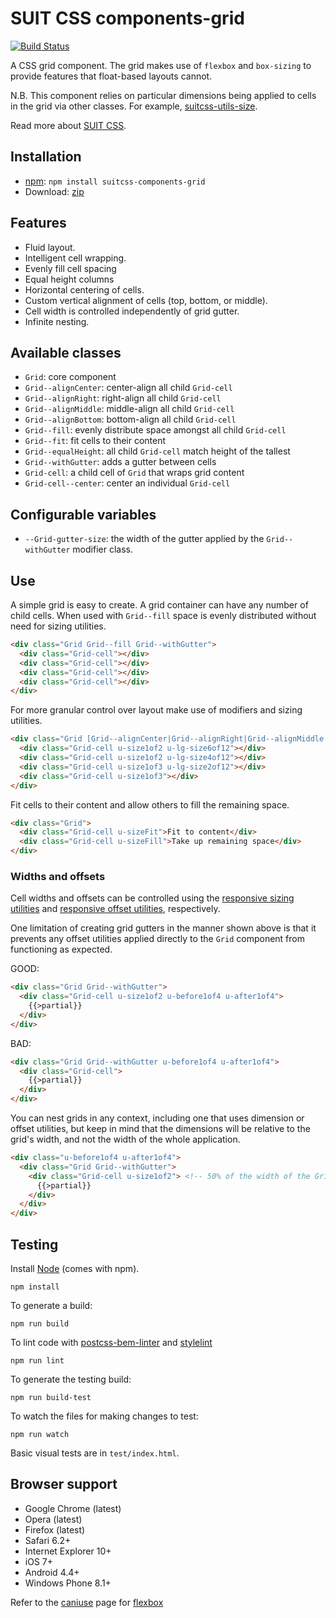 # SUIT CSS components-grid

[![Build Status](https://travis-ci.org/suitcss/components-grid.svg?branch=master)](https://travis-ci.org/suitcss/components-grid)

A CSS grid component. The grid makes use of `flexbox` and `box-sizing` to
provide features that float-based layouts cannot.

N.B. This component relies on particular dimensions being applied to cells in
the grid via other classes. For example,
[suitcss-utils-size](https://github.com/suitcss/utils-size/).

Read more about [SUIT CSS](https://github.com/suitcss/suit/).

## Installation

* [npm](https://www.npmjs.org/package/suitcss-components-grid): `npm install suitcss-components-grid`
* Download: [zip](https://github.com/suitcss/components-grid/releases/latest)

## Features

* Fluid layout.
* Intelligent cell wrapping.
* Evenly fill cell spacing
* Equal height columns
* Horizontal centering of cells.
* Custom vertical alignment of cells (top, bottom, or middle).
* Cell width is controlled independently of grid gutter.
* Infinite nesting.

## Available classes

* `Grid`: core component
* `Grid--alignCenter`: center-align all child `Grid-cell`
* `Grid--alignRight`: right-align all child `Grid-cell`
* `Grid--alignMiddle`: middle-align all child `Grid-cell`
* `Grid--alignBottom`: bottom-align all child `Grid-cell`
* `Grid--fill`: evenly distribute space amongst all child `Grid-cell`
* `Grid--fit`: fit cells to their content
* `Grid--equalHeight`: all child `Grid-cell` match height of the tallest
* `Grid--withGutter`: adds a gutter between cells
* `Grid-cell`: a child cell of `Grid` that wraps grid content
* `Grid-cell--center`: center an individual `Grid-cell`

## Configurable variables

* `--Grid-gutter-size`: the width of the gutter applied by the `Grid--withGutter` modifier class.

## Use

A simple grid is easy to create. A grid container can have any number of child
cells. When used with `Grid--fill` space is evenly distributed without need for
sizing utilities.

```html
<div class="Grid Grid--fill Grid--withGutter">
  <div class="Grid-cell"></div>
  <div class="Grid-cell"></div>
  <div class="Grid-cell"></div>
  <div class="Grid-cell"></div>
</div>
```

For more granular control over layout make use of modifiers and sizing utilities.

```html
<div class="Grid [Grid--alignCenter|Grid--alignRight|Grid--alignMiddle|Grid--alignBottom|Grid--fill|Grid--fit|Grid--equalHeight]">
  <div class="Grid-cell u-size1of2 u-lg-size6of12"></div>
  <div class="Grid-cell u-size1of2 u-lg-size4of12"></div>
  <div class="Grid-cell u-size1of3 u-lg-size2of12"></div>
  <div class="Grid-cell u-size1of3"></div>
</div>
```

Fit cells to their content and allow others to fill the remaining space.

```html
<div class="Grid">
  <div class="Grid-cell u-sizeFit">Fit to content</div>
  <div class="Grid-cell u-sizeFill">Take up remaining space</div>
</div>
```

### Widths and offsets

Cell widths and offsets can be controlled using the [responsive sizing
utilities](https://github.com/suitcss/utils-size) and [responsive offset
utilities](https://github.com/suitcss/utils-offset), respectively.

One limitation of creating grid gutters in the manner shown above is that it
prevents any offset utilities applied directly to the `Grid` component from
functioning as expected.

GOOD:

```html
<div class="Grid Grid--withGutter">
  <div class="Grid-cell u-size1of2 u-before1of4 u-after1of4">
    {{>partial}}
  </div>
</div>
```

BAD:

```html
<div class="Grid Grid--withGutter u-before1of4 u-after1of4">
  <div class="Grid-cell">
    {{>partial}}
  </div>
</div>
```

You can nest grids in any context, including one that uses dimension or offset
utilities, but keep in mind that the dimensions will be relative to the
grid's width, and not the width of the whole application.

```html
<div class="u-before1of4 u-after1of4">
  <div class="Grid Grid--withGutter">
    <div class="Grid-cell u-size1of2"> <!-- 50% of the width of the Grid -->
      {{>partial}}
    </div>
  </div>
</div>
```

## Testing

Install [Node](http://nodejs.org) (comes with npm).

```
npm install
```

To generate a build:

```
npm run build
```

To lint code with [postcss-bem-linter](https://github.com/postcss/postcss-bem-linter) and [stylelint](http://stylelint.io/)

```
npm run lint
```

To generate the testing build:

```
npm run build-test
```

To watch the files for making changes to test:

```
npm run watch
```

Basic visual tests are in `test/index.html`.

## Browser support

* Google Chrome (latest)
* Opera (latest)
* Firefox (latest)
* Safari 6.2+
* Internet Explorer 10+
* iOS 7+
* Android 4.4+
* Windows Phone 8.1+

Refer to the [caniuse](http://caniuse.com/) page for [flexbox](http://caniuse.com/#feat=flexbox)
